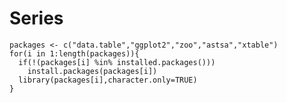 # Series
```{r packages, include = F}
packages <- c("data.table","ggplot2","zoo","astsa","xtable")
for(i in 1:length(packages)){
  if(!(packages[i] %in% installed.packages()))
    install.packages(packages[i])
  library(packages[i],character.only=TRUE)
}
```
